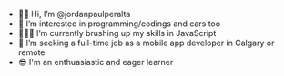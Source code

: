 - 👋🏽 Hi, I’m @jordanpaulperalta
- 👀 I’m interested in programming/codings and cars too
- 👨🏽‍💻 I’m currently brushing up my skills in JavaScript 
- 👥 I’m seeking a full-time job as a mobile app developer in Calgary or remote
- 😎 I'm an enthuasiastic and eager learner
<!---
jordanpaulperalta/jordanpaulperalta is a ✨ special ✨ repository because its `README.md` (this file) appears on your GitHub profile.
You can click the Preview link to take a look at your changes.
--->
